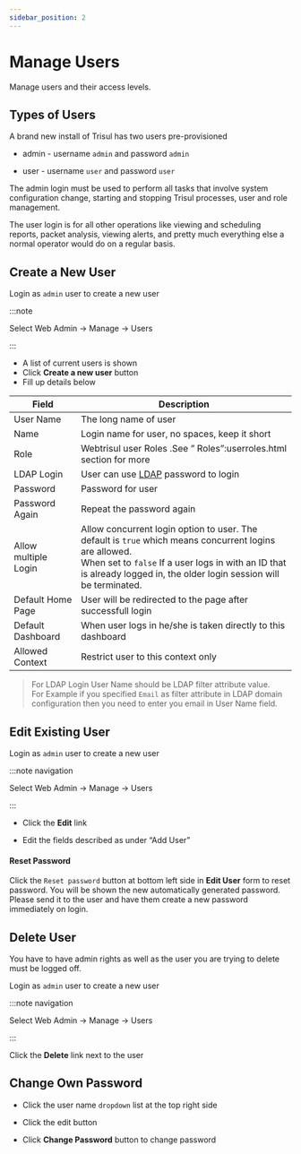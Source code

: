 ```yaml
---
sidebar_position: 2
---
```


# Manage Users

Manage users and their access levels.

## Types of Users

A brand new install of Trisul has two users pre-provisioned

- admin - username `admin` and password `admin`

- user - username `user` and password `user`

The admin login must be used to perform all tasks that involve system
configuration change, starting and stopping Trisul processes, user and
role management.

The user login is for all other operations like viewing and scheduling
reports, packet analysis, viewing alerts, and pretty much everything
else a normal operator would do on a regular basis.


## Create a New User

Login as `admin` user to create a new user

:::note 

Select Web Admin &rarr; Manage &rarr; Users

:::

* A list of current users is shown  
* Click **Create a new user** button  
* Fill up details below

| Field                | Description                                                         |
| -------------------- | ------------------------------------------------------------------- |
| User Name            | The long name of user                                               |
| Name                 | Login name for user, no spaces, keep it short                       |
| Role                 | Webtrisul user Roles .See ” Roles”:userroles.html section for more  |
| LDAP Login           | User can use [LDAP](/docs/ug/webadmin/ldap_login) password to login |
| Password             | Password for user                                                   |
| Password Again       | Repeat the password again                                           |
| Allow multiple Login | Allow concurrent login option to user. The default is `true` which means concurrent logins are allowed. <br/>When set to `false`  If a user logs in with an ID that is already logged in, the older login session will be terminated.|
| Default Home Page    | User will be redirected to the page after successfull login         |
| Default Dashboard    | When user logs in he/she is taken directly to this dashboard |
| Allowed Context      | Restrict user to this context only                                  |

> For LDAP Login User Name should be LDAP filter attribute value.  
> For Example if you specified `Email` as filter attribute in LDAP domain
> configuration then you need to enter you email in User Name field.

## Edit Existing User

Login as `admin` user to create a new user

:::note navigation

Select Web Admin &rarr; Manage &rarr; Users

:::

- Click the **Edit** link

- Edit the fields described as under “Add User”

#### Reset Password

Click the `Reset password` button at bottom left side in **Edit User**
form to reset password. You will be shown the new automatically
generated password. Please send it to the user and have them create a
new password immediately on login.

## Delete User

You have to have admin rights as well as the user you are trying to
delete must be logged off.

Login as `admin` user to create a new user

:::note navigation

Select Web Admin &rarr; Manage &rarr; Users

:::

Click the **Delete** link next to the user

## Change Own Password

- Click the user name `dropdown` list at the top right side

- Click the edit button

- Click **Change Password** button to change password
